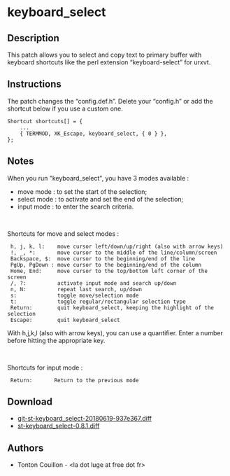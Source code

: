 keyboard_select
===============

Description
-----------

This patch allows you to select and copy text to primary buffer with keyboard
shortcuts like the perl extension &ldquo;keyboard-select&rdquo; for urxvt.

Instructions
------------
The patch changes the &ldquo;config.def.h&rdquo;. Delete your
&ldquo;config.h&rdquo; or add the shortcut below if you use a custom one.

    Shortcut shortcuts[] = {
        ...
        { TERMMOD, XK_Escape, keyboard_select, { 0 } },
    };


Notes
-----

When you run "keyboard_select", you have 3 modes available :

* move mode :   to set the start of the selection;
* select mode : to activate and set the end of the selection;
* input mode :  to enter the search criteria.

<br>

Shortcuts for move and select modes :

     h, j, k, l:    move cursor left/down/up/right (also with arrow keys)
     !, _, *:       move cursor to the middle of the line/column/screen
     Backspace, $:  move cursor to the beginning/end of the line
     PgUp, PgDown : move cursor to the beginning/end of the column
     Home, End:     move cursor to the top/bottom left corner of the screen
     /, ?:          activate input mode and search up/down
     n, N:          repeat last search, up/down
     s:             toggle move/selection mode
     t:             toggle regular/rectangular selection type
     Return:        quit keyboard_select, keeping the highlight of the selection
     Escape:        quit keyboard_select

With h,j,k,l (also with arrow keys), you can use a quantifier. Enter a number before hitting the appropriate key.

<br>

Shortcuts for input mode :

     Return:       Return to the previous mode



Download
--------

 * [git-st-keyboard_select-20180619-937e367.diff](git-st-keyboard_select-20180619-937e367.diff)   
 * [st-keyboard_select-0.8.1.diff](st-keyboard_select-0.8.1.diff)


Authors
-------
 * Tonton Couillon - &lt;la dot luge at free dot fr>
